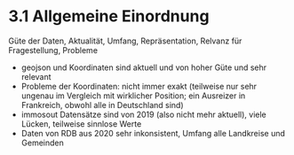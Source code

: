 # 3.1 Allgemeine Einordnung

Güte der Daten, Aktualität, Umfang, Repräsentation, Relvanz für Fragestellung, Probleme

* geojson und Koordinaten sind aktuell und von hoher Güte und sehr relevant
* Probleme der Koordinaten: nicht immer exakt (teilweise nur sehr ungenau im Vergleich mit wirklicher Position; ein Ausreizer in Frankreich, obwohl alle in Deutschland sind)
* immosout Datensätze sind von 2019 (also nicht mehr aktuell), viele Lücken, teilweise sinnlose Werte
* Daten von RDB aus 2020 sehr inkonsistent, Umfang alle Landkreise und Gemeinden
